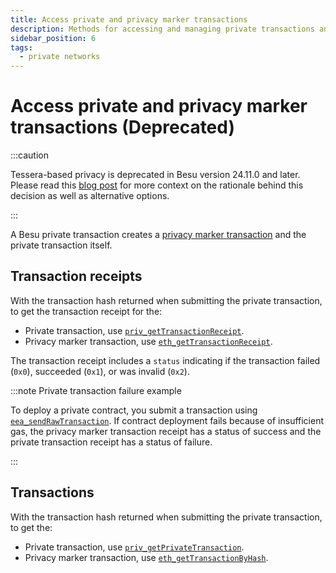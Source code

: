 ```yaml
---
title: Access private and privacy marker transactions
description: Methods for accessing and managing private transactions and privacy groups in Besu
sidebar_position: 6
tags:
  - private networks
---
```


# Access private and privacy marker transactions (Deprecated)

:::caution

Tessera-based privacy is deprecated in Besu version 24.11.0 and later. Please read this [blog post](https://www.lfdecentralizedtrust.org/blog/sunsetting-tessera-and-simplifying-hyperledger-besu) for more context on the rationale behind this decision as well as alternative options.

:::

A Besu private transaction creates a [privacy marker transaction](../../concepts/privacy/private-transactions/processing.md) and the private transaction itself.

## Transaction receipts

With the transaction hash returned when submitting the private transaction, to get the transaction receipt for the:

- Private transaction, use [`priv_getTransactionReceipt`](../../reference/api/index.md#priv_gettransactionreceipt).
- Privacy marker transaction, use [`eth_getTransactionReceipt`](../../../public-networks/reference/api/index.md#eth_gettransactionreceipt).

The transaction receipt includes a `status` indicating if the transaction failed (`0x0`), succeeded (`0x1`), or was invalid (`0x2`).

:::note Private transaction failure example

To deploy a private contract, you submit a transaction using [`eea_sendRawTransaction`](../send-transactions/private-transactions.md). If contract deployment fails because of insufficient gas, the privacy marker transaction receipt has a status of success and the private transaction receipt has a status of failure.

:::

## Transactions

With the transaction hash returned when submitting the private transaction, to get the:

- Private transaction, use [`priv_getPrivateTransaction`](../../reference/api/index.md#priv_getprivatetransaction).
- Privacy marker transaction, use [`eth_getTransactionByHash`](../../../public-networks/reference/api/index.md#eth_gettransactionbyhash).

